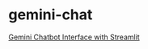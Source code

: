 # gemini-chat
[Gemini Chatbot Interface with Streamlit](https://github.com/ilhansevval/Gemini-Chatbot-Interface-with-Streamlit)
